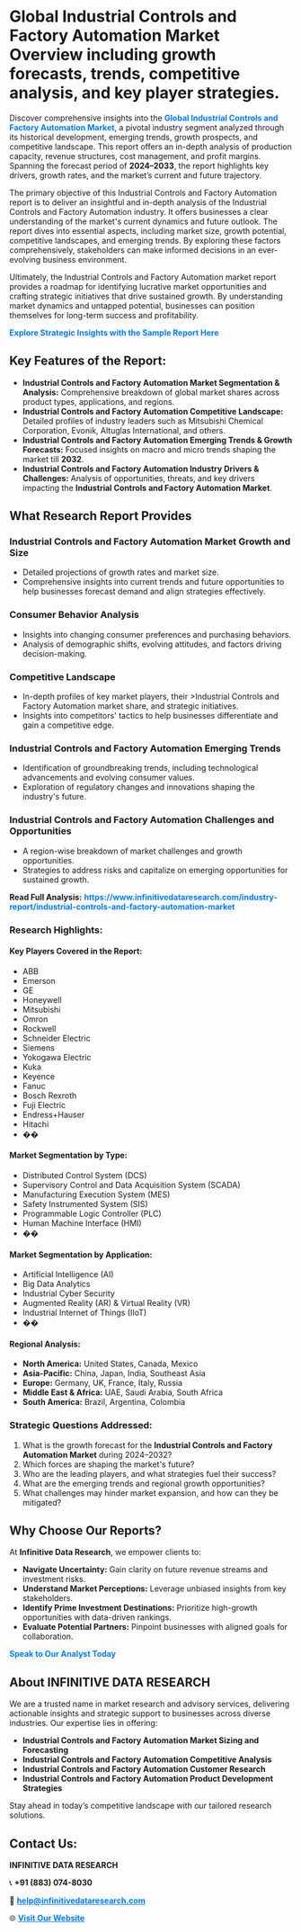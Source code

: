 <h1>Global Industrial Controls and Factory Automation Market Overview including growth forecasts, trends, competitive analysis, and key player strategies.</h1>
<p>
Discover comprehensive insights into the 
<a href="https://www.infinitivedataresearch.com/industry-report/industrial-controls-and-factory-automation-market" rel="dofollow" style="color: #007BFF; text-decoration: none;"><strong>Global Industrial Controls and Factory Automation Market</strong></a>, a pivotal industry segment analyzed through its historical development, emerging trends, growth prospects, and competitive landscape. This report offers an in-depth analysis of production capacity, revenue structures, cost management, and profit margins. Spanning the forecast period of <strong>2024–2033</strong>, the report highlights key drivers, growth rates, and the market’s current and future trajectory.
</p>
<p>
The primary objective of this Industrial Controls and Factory Automation report is to deliver an insightful and in-depth analysis of the Industrial Controls and Factory Automation industry. It offers businesses a clear understanding of the market's current dynamics and future outlook. The report dives into essential aspects, including market size, growth potential, competitive landscapes, and emerging trends. By exploring these factors comprehensively, stakeholders can make informed decisions in an ever-evolving business environment.
</p>
<p>
Ultimately, the Industrial Controls and Factory Automation market report provides a roadmap for identifying lucrative market opportunities and crafting strategic initiatives that drive sustained growth. By understanding market dynamics and untapped potential, businesses can position themselves for long-term success and profitability.
</p>
<p>
<a href="https://www.infinitivedataresearch.com/request-sample/reportId=108569" style="color: #007BFF; text-decoration: none;"><strong>Explore Strategic Insights with the Sample Report Here</strong></a>
</p>

<h2>Key Features of the Report:</h2>
<ul>
<li><strong>Industrial Controls and Factory Automation Market Segmentation & Analysis:</strong> Comprehensive breakdown of global market shares across product types, applications, and regions.</li>
<li><strong>Industrial Controls and Factory Automation Competitive Landscape:</strong> Detailed profiles of industry leaders such as Mitsubishi Chemical Corporation, Evonik, Altuglas International, and others.</li>
<li><strong>Industrial Controls and Factory Automation Emerging Trends & Growth Forecasts:</strong> Focused insights on macro and micro trends shaping the market till <strong>2032</strong>.</li>
<li><strong>Industrial Controls and Factory Automation Industry Drivers & Challenges:</strong> Analysis of opportunities, threats, and key drivers impacting the <strong>Industrial Controls and Factory Automation Market</strong>.</li>
</ul>

<h2>What Research Report Provides</h2>
<h3>Industrial Controls and Factory Automation Market Growth and Size</h3>
<ul>
<li>Detailed projections of growth rates and market size.</li>
<li>Comprehensive insights into current trends and future opportunities to help businesses forecast demand and align strategies effectively.</li>
</ul>

<h3>Consumer Behavior Analysis</h3>
<ul>
<li>Insights into changing consumer preferences and purchasing behaviors.</li>
<li>Analysis of demographic shifts, evolving attitudes, and factors driving decision-making.</li>
</ul>

<h3>Competitive Landscape</h3>
<ul>
<li>In-depth profiles of key market players, their >Industrial Controls and Factory Automation market share, and strategic initiatives.</li>
<li>Insights into competitors' tactics to help businesses differentiate and gain a competitive edge.</li>
</ul>

<h3>Industrial Controls and Factory Automation Emerging Trends</h3>
<ul>
<li>Identification of groundbreaking trends, including technological advancements and evolving consumer values.</li>
<li>Exploration of regulatory changes and innovations shaping the industry's future.</li>
</ul>

<h3>Industrial Controls and Factory Automation Challenges and Opportunities</h3>
<ul>
<li>A region-wise breakdown of market challenges and growth opportunities.</li>
<li>Strategies to address risks and capitalize on emerging opportunities for sustained growth.</li>
</ul>
<p><strong>Read Full Analysis:</strong> <a href="https://www.infinitivedataresearch.com/industry-report/industrial-controls-and-factory-automation-market" rel="dofollow" style="color: #007BFF; text-decoration: none;"><strong>https://www.infinitivedataresearch.com/industry-report/industrial-controls-and-factory-automation-market</strong></a></p>
<h3>Research Highlights:</h3>
<h4>Key Players Covered in the Report:</h4>
<ul><li>ABB</li><li>Emerson</li><li>GE</li><li>Honeywell</li><li>Mitsubishi</li><li>Omron</li><li>Rockwell</li><li>Schneider Electric</li><li>Siemens</li><li>Yokogawa Electric</li><li>Kuka</li><li>Keyence</li><li>Fanuc</li><li>Bosch Rexroth</li><li>Fuji Electric</li><li>Endress+Hauser</li><li>Hitachi</li><li>��</li></ul>
<h4>Market Segmentation by Type:</h4>
<ul><li>Distributed Control System (DCS)</li><li>Supervisory Control and Data Acquisition System (SCADA)</li><li>Manufacturing Execution System (MES)</li><li>Safety Instrumented System (SIS)</li><li>Programmable Logic Controller (PLC)</li><li>Human Machine Interface (HMI)</li><li>��</li></ul>
<h4>Market Segmentation by Application:</h4>
<ul><li>Artificial Intelligence (AI)</li><li>Big Data Analytics</li><li>Industrial Cyber Security</li><li>Augmented Reality (AR) &amp; Virtual Reality (VR)</li><li>Industrial Internet of Things (IIoT)</li><li>��</li></ul>

<h4>Regional Analysis:</h4>
<ul>
<li><strong>North America:</strong> United States, Canada, Mexico</li>
<li><strong>Asia-Pacific:</strong> China, Japan, India, Southeast Asia</li>
<li><strong>Europe:</strong> Germany, UK, France, Italy, Russia</li>
<li><strong>Middle East & Africa:</strong> UAE, Saudi Arabia, South Africa</li>
<li><strong>South America:</strong> Brazil, Argentina, Colombia</li>
</ul>

<h3>Strategic Questions Addressed:</h3>
<ol>
<li>What is the growth forecast for the <strong>Industrial Controls and Factory Automation Market</strong> during 2024–2032?</li>
<li>Which forces are shaping the market's future?</li>
<li>Who are the leading players, and what strategies fuel their success?</li>
<li>What are the emerging trends and regional growth opportunities?</li>
<li>What challenges may hinder market expansion, and how can they be mitigated?</li>
</ol>

<h2>Why Choose Our Reports?</h2>
<p>At <strong>Infinitive Data Research</strong>, we empower clients to:</p>
<ul>
<li><strong>Navigate Uncertainty:</strong> Gain clarity on future revenue streams and investment risks.</li>
<li><strong>Understand Market Perceptions:</strong> Leverage unbiased insights from key stakeholders.</li>
<li><strong>Identify Prime Investment Destinations:</strong> Prioritize high-growth opportunities with data-driven rankings.</li>
<li><strong>Evaluate Potential Partners:</strong> Pinpoint businesses with aligned goals for collaboration.</li>
</ul>
<p><a href="https://www.infinitivedataresearch.com/industry-report/industrial-controls-and-factory-automation-market" rel="dofollow" style="color: #007BFF; text-decoration: none;"><strong>Speak to Our Analyst Today</strong></a></p>

<h2>About INFINITIVE DATA RESEARCH</h2>
<p>We are a trusted name in market research and advisory services, delivering actionable insights and strategic support to businesses across diverse industries. Our expertise lies in offering:</p>
<ul>
<li><strong>Industrial Controls and Factory Automation Market Sizing and Forecasting</strong></li>
<li><strong>Industrial Controls and Factory Automation Competitive Analysis</strong></li>
<li><strong>Industrial Controls and Factory Automation Customer Research</strong></li>
<li><strong>Industrial Controls and Factory Automation Product Development Strategies</strong></li>
</ul>
<p>Stay ahead in today’s competitive landscape with our tailored research solutions.</p>

<h2>Contact Us:</h2>
<p><strong>INFINITIVE DATA RESEARCH</strong></p>
<p>📞 <strong>+91 (883) 074-8030</strong></p>
<p>📧 <strong><a href="mailto:help@infinitivedataresearch.com" style="color: #007BFF;">help@infinitivedataresearch.com</a></strong></p>
<p>🌐 <strong><a href="https://www.infinitivedataresearch.com" rel="dofollow" style="color: #007BFF;">Visit Our Website</a></strong></p>